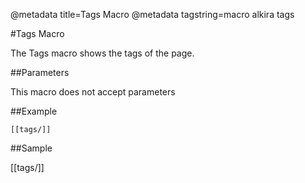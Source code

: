 @metadata title=Tags Macro
@metadata tagstring=macro alkira tags

#Tags Macro

The Tags macro shows the tags of the page.


##Parameters

This macro does not accept parameters


##Example

    [[tags/]]
    

##Sample

[[tags/]]    

